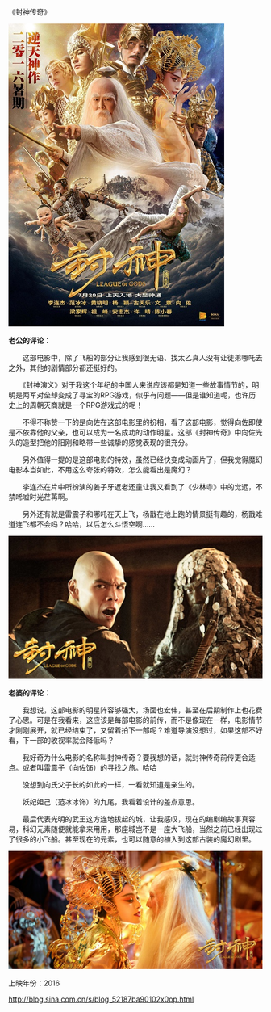 《封神传奇》

			
![](./img/001vda4xzy796ECyPcU3c&690.jpg)


<b>老公的评论：</b>

　　这部电影中，除了飞船的部分让我感到很无语、找太乙真人没有让徒弟哪吒去之外，其他的剧情部分都还挺好的。


　　《封神演义》对于我这个年纪的中国人来说应该都是知道一些故事情节的，明明是两军对垒却变成了寻宝的RPG游戏，似乎有问题——但是谁知道呢，也许历史上的周朝灭商就是一个RPG游戏式的呢！


　　不得不称赞一下的是向佐在这部电影里的扮相，看了这部电影，觉得向佐即使是不依靠他的父亲，也可以成为一名成功的动作明星。这部《封神传奇》中向佐光头的造型把他的阳刚和略带一些诚挚的感觉表现的很充分。


　　另外值得一提的是这部电影的特效，虽然已经快变成动画片了，但我觉得魔幻电影本当如此，不用这么夸张的特效，怎么能看出是魔幻？

　　李连杰在片中所扮演的姜子牙返老还童让我又看到了《少林寺》中的觉远，不禁唏嘘时光荏苒啊。


　　另外还有就是雷震子和哪吒在天上飞，杨戬在地上跑的情景挺有趣的，杨戬难道连飞都不会吗？哈哈，以后怎么斗悟空啊……

![](./img/001vda4xzy796EH9cZ260&690.jpg)


<b>老婆的评论：</b>


　　我想说，这部电影的明星阵容够强大，场面也宏伟，甚至在后期制作上也花费了心思。可是在我看来，这应该是每部电影的前传，而不是像现在一样，电影情节才刚刚展开，就已经结束了，又留着拍下一部呢？难道导演没想过，如果这部不好看，下一部的收视率就会降低吗？

　　我好奇为什么电影的名称叫封神传奇？要我想的话，就封神传奇前传更合适点。或者叫雷震子（向佐饰）的寻找之旅。哈哈

　　没想到向氏父子长的如此的一样，一看就知道是亲生的。

　　妖妃妲己（范冰冰饰）的九尾，我看着设计的差点意思。


　　最后代表光明的武王这方连地拔起的城，让我感叹，现在的编剧编故事真容易，科幻元素随便就能拿来用用，那座城岂不是一座大飞船，当然之前已经出现过了很多的小飞船。甚至现在的元素，也可以随意的植入到这部古装的魔幻剧里。

![](./img/001vda4xzy796EN7tJe40&690.jpg)


上映年份：2016							
		
http://blog.sina.com.cn/s/blog_52187ba90102x0op.html
